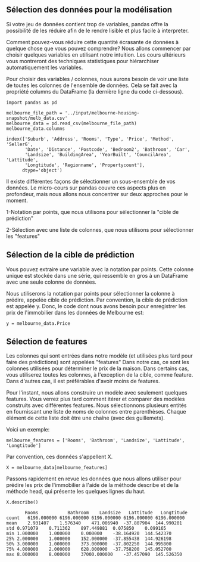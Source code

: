 ## Sélection des données pour la modélisation

Si votre jeu de données contient trop de variables, pandas offre la possibilité de les réduire afin de le rendre lisible
et plus facile à interpreter. 

Comment pouvez-vous réduire cette quantité écrasante de données à quelque chose que vous pouvez comprendre?
Nous allons commencer par choisir quelques variables en utilisant notre intuition.
Les cours ultérieurs vous montreront des techniques statistiques pour hiérarchiser automatiquement les variables.

Pour choisir des variables / colonnes, nous aurons besoin de voir une liste de toutes les colonnes de l'ensemble de données. 
Cela se fait avec la propriété columns du DataFrame (la dernière ligne du code ci-dessous).
```
import pandas as pd

melbourne_file_path = '../input/melbourne-housing-snapshot/melb_data.csv'
melbourne_data = pd.read_csv(melbourne_file_path) 
melbourne_data.columns
```
```
index(['Suburb', 'Address', 'Rooms', 'Type', 'Price', 'Method', 'SellerG',
       'Date', 'Distance', 'Postcode', 'Bedroom2', 'Bathroom', 'Car',
       'Landsize', 'BuildingArea', 'YearBuilt', 'CouncilArea', 'Lattitude',
       'Longtitude', 'Regionname', 'Propertycount'],
      dtype='object')
```
Il existe différentes façons de sélectionner un sous-ensemble de vos données. Le micro-cours sur pandas couvre ces aspects 
plus en profondeur, mais nous allons nous concentrer sur deux approches pour le moment.

1-Notation par points, que nous utilisons pour sélectionner la "cible de prédiction"

2-Sélection avec une liste de colonnes, que nous utilisons pour sélectionner les "features"

## Sélection de la cible de prédiction
Vous pouvez extraire une variable avec la notation par points. Cette colonne unique est stockée dans une série, 
qui ressemble en gros à un DataFrame avec une seule colonne de données.

Nous utiliserons la notation par points pour sélectionner la colonne à prédire, appelée cible de prédiction. 
Par convention, la cible de prédiction est appelée y. 
Donc, le code dont nous avons besoin pour enregistrer les prix de l'immobilier dans les données de Melbourne est:
```
y = melbourne_data.Price
```

## Sélection de features
Les colonnes qui sont entrées dans notre modèle (et utilisées plus tard pour faire des prédictions) sont appelées "features"
Dans notre cas, ce sont les colonnes utilisées pour déterminer le prix de la maison. 
Dans certains cas, vous utiliserez toutes les colonnes, à l'exception de la cible, comme feature. 
Dans d'autres cas, il est préférables d'avoir moins de features.

Pour l'instant, nous allons construire un modèle avec seulement quelques features. 
Vous verrez plus tard comment itérer et comparer des modèles construits avec différentes features.
Nous sélectionnons plusieurs entités en fournissant une liste de noms de colonnes entre parenthèses. 
Chaque élément de cette liste doit être une chaîne (avec des guillemets).

Voici un exemple:
```
melbourne_features = ['Rooms', 'Bathroom', 'Landsize', 'Lattitude', 'Longtitude']
```
Par convention, ces données s'appellent X.
```
X = melbourne_data[melbourne_features]
```

Passons rapidement en revue les données que nous allons utiliser pour prédire les prix de l'immobilier à l'aide de la méthode describe
et de la méthode head, qui présente les quelques lignes du haut.
```
X.describe()
```
````
       Rooms	       Bathroom	   Landsize	  Lattitude	  Longtitude
count	6196.000000	6196.000000	6196.000000	6196.000000	6196.000000
mean	2.931407	1.576340	471.006940	-37.807904	144.990201
std	0.971079	0.711362	897.449881	0.075850	0.099165
min	1.000000	1.000000	0.000000	-38.164920	144.542370
25%	2.000000	1.000000	152.000000	-37.855438	144.926198
50%	3.000000	1.000000	373.000000	-37.802250	144.995800
75%	4.000000	2.000000	628.000000	-37.758200	145.052700
max	8.000000	8.000000	37000.000000	-37.457090	145.526350
````
